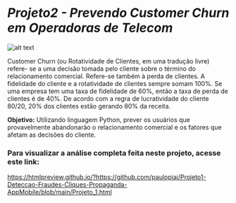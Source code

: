 # <i>Projeto2 - Prevendo Customer Churn em Operadoras de Telecom</i>

![alt text](https://www.kapacity.dk/wp-content/uploads/2018/03/customer-churn-til-customer-retention.jpg)

Customer Churn (ou Rotatividade de Clientes, em uma tradução livre) refere- se a uma decisão tomada pelo cliente sobre o término do relacionamento comercial. Refere-se também à perda de clientes. A fidelidade do cliente e a rotatividade de clientes sempre somam 100%. Se uma empresa tem uma taxa de fidelidade de 60%, então a taxa de perda de clientes é de 40%. De acordo com a regra de lucratividade do cliente 80/20, 20% dos clientes estão gerando 80% da receita.

<b>Objetivo:</b> Utilizando linguagem Python, prever os usuários que provavelmente abandonarão o relacionamento comercial e os fatores que afetam as decisões do cliente.

### Para visualizar a análise completa feita neste projeto, acesse este link:
https://htmlpreview.github.io/?https://github.com/paulopiai/Projeto1-Deteccao-Fraudes-Cliques-Propaganda-AppMobile/blob/main/Projeto_1.html
